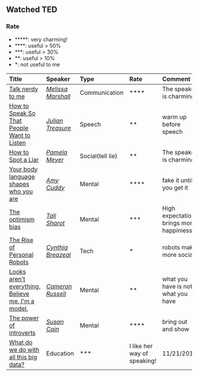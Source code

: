## Watched TED

### Rate
- *****: very charming!
- ****: useful > 50%
- ***: useful > 30%
- **: useful > 10%
- *: not useful to me

| Title| Speaker| Type|Rate | Comment| Date|
|:-----|:-------|:----|:----|:------|:----|
|[Talk nerdy to me](http://www.ted.com/talks/melissa_marshall_talk_nerdy_to_me)| [*Melissa Marshall*](http://www.ted.com/speakers/melissa_marshall)| Communication| ****| The speaker is charming!| 10/31/2014|
|[How to Speak So That People Want to Listen](http://www.ted.com/talks/julian_treasure_how_to_speak_so_that_people_want_to_listen)| [*Julian Treasure*](http://www.ted.com/speakers/julian_treasure)| Speech| ** | warm up before speech| 10/31/2014|
|[How to Spot a Liar](http://www.ted.com/talks/pamela_meyer_how_to_spot_a_liar) | [*Pamela Meyer*](http://www.ted.com/talks/pamela_meyer_how_to_spot_a_liar)| Social(tell lie)| ** |The speaker is charming!| 10/31/2014|
|[Your body language shapes who you are](http://www.ted.com/talks/amy_cuddy_your_body_language_shapes_who_you_are)| [*Amy Cuddy*](http://www.ted.com/speakers/amy_cuddy)|Mental |****| fake it until you get it| 11/1/2014|
| [The optimism bias](http://www.ted.com/talks/tali_sharot_the_optimism_bias)| *[Tali Sharot](http://www.ted.com/speakers/tali_sharot)*| Mental| ***| High expectation brings more happiniess| 11/11/2014|
| [The Rise of Personal Robots](http://www.ted.com/talks/cynthia_breazeal_the_rise_of_personal_robots?)|*[Cynthia Breazeal](http://www.ted.com/speakers/cynthia_breazeal)*| Tech| *| robots make more social | 11/13/2014|
| [Looks aren't everything. Believe me, I'm a model.](http://www.ted.com/talks/cameron_russell_looks_aren_t_everything_believe_me_i_m_a_model)| *[Cameron Russell](http://www.ted.com/speakers/cameron_russell)*|Mental| ** | what you have is not what you have| 11/13/2014|
|[The power of introverts](http://www.ted.com/talks/susan_cain_the_power_of_introverts)| *[Susan Cain](http://www.ted.com/speakers/susan_cain)*| Mental|****| bring out and show| 11/15/2014|
|[What do we do with all this big data?](http://www.ted.com/talks/susan_etlinger_what_do_we_do_with_all_this_big_data)| Education| ***| I like her way of speaking!| 11/21/2014|
